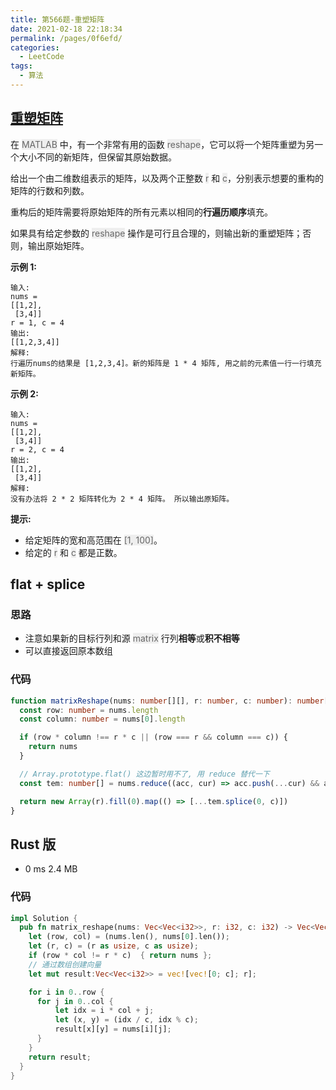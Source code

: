 ```yaml
---
title: 第566题-重塑矩阵
date: 2021-02-18 22:18:34
permalink: /pages/0f6efd/
categories:
  - LeetCode
tags:
  - 算法
---
```


## [重塑矩阵](https://leetcode-cn.com/problems/reshape-the-matrix/)

在 <font style="background: #eee; color: #666;">MATLAB</font> 中，有一个非常有用的函数 <font style="background: #eee; color: #666;">reshape</font>，它可以将一个矩阵重塑为另一个大小不同的新矩阵，但保留其原始数据。

给出一个由二维数组表示的矩阵，以及两个正整数 <font style="background: #eee; color: #666;">r</font> 和 <font style="background: #eee; color: #666;">c</font>，分别表示想要的重构的矩阵的行数和列数。

重构后的矩阵需要将原始矩阵的所有元素以相同的**行遍历顺序**填充。

如果具有给定参数的 <font style="background: #eee; color: #666;">reshape</font> 操作是可行且合理的，则输出新的重塑矩阵；否则，输出原始矩阵。

<!-- more -->

**示例 1:**

```
输入:
nums =
[[1,2],
 [3,4]]
r = 1, c = 4
输出:
[[1,2,3,4]]
解释:
行遍历nums的结果是 [1,2,3,4]。新的矩阵是 1 * 4 矩阵, 用之前的元素值一行一行填充新矩阵。
```

**示例 2:**

```
输入:
nums =
[[1,2],
 [3,4]]
r = 2, c = 4
输出:
[[1,2],
 [3,4]]
解释:
没有办法将 2 * 2 矩阵转化为 2 * 4 矩阵。 所以输出原矩阵。
```

**提示:**

- 给定矩阵的宽和高范围在 <font style="background: #eee; color: #666;">[1, 100]</font>。
- 给定的 <font style="background: #eee; color: #666;">r</font> 和 <font style="background: #eee; color: #666;">c</font> 都是正数。

## flat + splice

### 思路

- 注意如果新的目标行列和源 <font style="background: #eee; color: #666;">matrix</font> 行列**相等**或**积不相等**
- 可以直接返回原本数组

### 代码

```TypeScript
function matrixReshape(nums: number[][], r: number, c: number): number[][] {
  const row: number = nums.length
  const column: number = nums[0].length

  if (row * column !== r * c || (row === r && column === c)) {
    return nums
  }

  // Array.prototype.flat() 这边暂时用不了, 用 reduce 替代一下
  const tem: number[] = nums.reduce((acc, cur) => acc.push(...cur) && acc, [])

  return new Array(r).fill(0).map(() => [...tem.splice(0, c)])
}
```

## Rust 版

- 0 ms 2.4 MB

### 代码

```Rust
impl Solution {
  pub fn matrix_reshape(nums: Vec<Vec<i32>>, r: i32, c: i32) -> Vec<Vec<i32>> {
    let (row, col) = (nums.len(), nums[0].len());
    let (r, c) = (r as usize, c as usize);
    if (row * col != r * c)  { return nums };
    // 通过数组创建向量
    let mut result:Vec<Vec<i32>> = vec![vec![0; c]; r];

    for i in 0..row {
      for j in 0..col {
          let idx = i * col + j;
          let (x, y) = (idx / c, idx % c);
          result[x][y] = nums[i][j];
      }
    }
    return result;
  }
}
```

